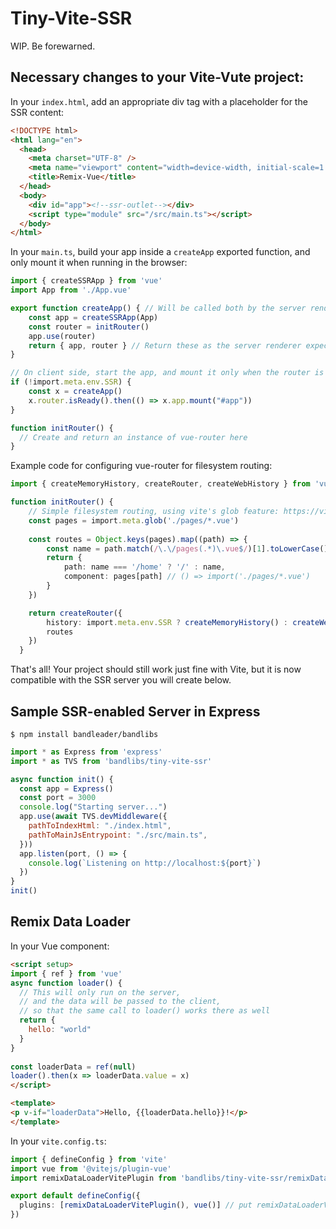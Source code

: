 # Tiny-Vite-SSR

WIP. Be forewarned.

## Necessary changes to your Vite-Vute project:

In your `index.html`, add an appropriate div tag with a placeholder for the SSR content:
```html
<!DOCTYPE html>
<html lang="en">
  <head>
    <meta charset="UTF-8" />
    <meta name="viewport" content="width=device-width, initial-scale=1.0" />
    <title>Remix-Vue</title>
  </head>
  <body>
    <div id="app"><!--ssr-outlet--></div>
    <script type="module" src="/src/main.ts"></script>
  </body>
</html>
```

In your `main.ts`, build your app inside a `createApp` exported function, and only mount it when running in the browser:
```ts
import { createSSRApp } from 'vue'
import App from './App.vue'

export function createApp() { // Will be called both by the server renderer and by the code below in client-side mode
    const app = createSSRApp(App)
    const router = initRouter()
    app.use(router)
    return { app, router } // Return these as the server renderer expects them
}

// On client side, start the app, and mount it only when the router is ready to ensure hydration match
if (!import.meta.env.SSR) {
    const x = createApp()
    x.router.isReady().then(() => x.app.mount("#app"))
}

function initRouter() {
  // Create and return an instance of vue-router here
}
```
Example code for configuring vue-router for filesystem routing:
```ts
import { createMemoryHistory, createRouter, createWebHistory } from 'vue-router'

function initRouter() {
    // Simple filesystem routing, using vite's glob feature: https://vitejs.dev/guide/features.html#glob-import
    const pages = import.meta.glob('./pages/*.vue')
    
    const routes = Object.keys(pages).map((path) => {
        const name = path.match(/\.\/pages(.*)\.vue$/)[1].toLowerCase()
        return {
            path: name === '/home' ? '/' : name,
            component: pages[path] // () => import('./pages/*.vue')
        }
    })

    return createRouter({
        history: import.meta.env.SSR ? createMemoryHistory() : createWebHistory(), // use appropriate history implementation for server/client
        routes
    })
  }
```

That's all! Your project should still work just fine with Vite, but it is now compatible with the SSR server you will create below.

## Sample SSR-enabled Server in Express
```shell
$ npm install bandleader/bandlibs
```
```js
import * as Express from 'express'
import * as TVS from 'bandlibs/tiny-vite-ssr'

async function init() {
  const app = Express()
  const port = 3000
  console.log("Starting server...")
  app.use(await TVS.devMiddleware({
    pathToIndexHtml: "./index.html",
    pathToMainJsEntrypoint: "./src/main.ts",
  }))
  app.listen(port, () => {
    console.log(`Listening on http://localhost:${port}`)
  })
}
init()
```

## Remix Data Loader
In your Vue component:
```html
<script setup>
import { ref } from 'vue'
async function loader() {
  // This will only run on the server,
  // and the data will be passed to the client,
  // so that the same call to loader() works there as well
  return {
    hello: "world"
  }
}
  
const loaderData = ref(null)
loader().then(x => loaderData.value = x)
</script>

<template>
<p v-if="loaderData">Hello, {{loaderData.hello}}!</p>
</template>
```

In your `vite.config.ts`:
```ts
import { defineConfig } from 'vite'
import vue from '@vitejs/plugin-vue'
import remixDataLoaderVitePlugin from 'bandlibs/tiny-vite-ssr/remixDataLoaderVitePlugin'

export default defineConfig({
  plugins: [remixDataLoaderVitePlugin(), vue()] // put remixDataLoaderVitePlugin first
})
```
